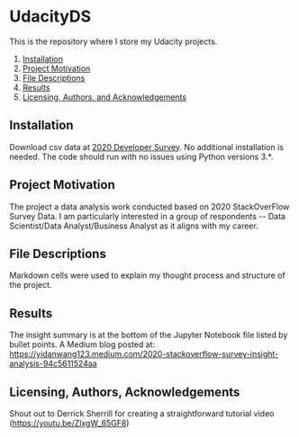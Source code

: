 # UdacityDS
This is the repository where I store my Udacity projects. 

1. [Installation](#installation)
2. [Project Motivation](#motivation)
3. [File Descriptions](#files)
4. [Results](#results)
5. [Licensing, Authors, and Acknowledgements](#licensing)

## Installation <a name="installation"></a>
Download csv data at [2020 Developer Survey](https://insights.stackoverflow.com/survey/2020). 
No additional installation is needed. The code should run with no issues using Python versions 3.*.

## Project Motivation<a name="motivation"></a>
The project a data analysis work conducted based on 2020 StackOverFlow Survey Data. I am particularly interested in a group of respondents -- Data Scientist/Data Analyst/Business Analyst as it aligns with my career. 

## File Descriptions <a name="files"></a>

Markdown cells were used to explain my thought process and structure of the project.

## Results <a name="results"></a>
The insight summary is at the bottom of the Jupyter Notebook file listed by bullet points. A Medium blog posted at: https://yidanwang123.medium.com/2020-stackoverflow-survey-insight-analysis-94c5611524aa

## Licensing, Authors, Acknowledgements<a name="licensing"></a>

Shout out to Derrick Sherrill for creating a straightforward tutorial video (https://youtu.be/ZlxgW_65GF8)

